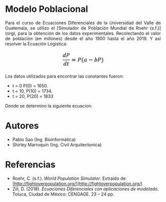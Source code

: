 # Modelo Poblacional
<p align ="justify">
Para el curso de Ecuaciones Diferenciales de la Universidad del Valle de Guatemala, se utilizo el [Simulador de Población Mundial de Roehr (s.f.)](org), para la obtención de los datos experimentales. Recolectando el valor de población (en millones) desde el año 1900 hasta el año 2019. Y así resolver la Ecuación Lógistica:
</p>
           
<p align="center">
  <img src="img/ecuacion_logistica.png"></img>
</p>

Los datos utilizados para encontrar las constantes fueron: 
 * t = 0  P(0) = 1650.
 * t = 10, P(10) = 1734. 
 * t = 20, P(20) = 1833

Donde se determino la siguiente ecuacion:



# Autores
* Pablo Sao (Ing. Bioinformática)
* Shirley Marroquín (Ing. Civil Arquitectonica)

# Referencias
* Roehr, C. (s.f.). *World Population Simulator*. Extraído de: [http://fightoverpopulation.org/](http://fightoverpopulation.org/)
* Zill, D. (2018). *Ecuaciones Diferenciales con aplicaciones de modelado*. Toluca, Ciudad de México: CENGAGE. 23 – 24 pp.
